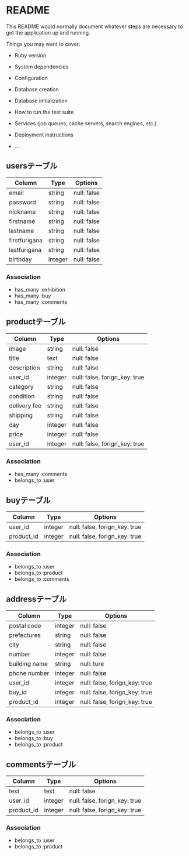 # README

This README would normally document whatever steps are necessary to get the
application up and running.

Things you may want to cover:

* Ruby version

* System dependencies

* Configuration

* Database creation

* Database initialization

* How to run the test suite

* Services (job queues, cache servers, search engines, etc.)

* Deployment instructions

* ...
## usersテーブル
|Column|Type|Options|
|------|----|-------|
|email|string|null: false|
|password|string|null: false|
|nickname|string|null: false|
|firstname|string|null: false|
|lastname|string|null: false|
|firstfurigana|string|null: false|
|lastfurigana|string|null: false|
|birthday|integer|null: false|
### Association
- has_many :exhibition
- has_many :buy
- has_many :comments

## productテーブル
|Column|Type|Options|
|------|----|-------|
|image|string|null: false|
|title|text|null: false|
|description|string|null: false|
|user_id|integer|null: false, forign_key: true|
|category|string|null: false|
|condition|string|null: false|
|delivery fee|string|null: false|
|shipping|string|null: false|
|day|integer|null: false|
|price|integer|null: false|
|user_id|integer|null: false, forign_key: true|
### Association
- has_many :comments
- belongs_to :user

## buyテーブル
|Column|Type|Options|
|------|----|-------|
|user_id|integer|null: false, forign_key: true|
|product_id|integer|null: false, forign_key: true|
### Association
- belongs_to :user
- belongs_to :product
- belongs_to :comments

 ## addressテーブル
|Column|Type|Options|
|------|----|-------|
|postal code|integer|null: false|
|prefectures|string|null: false|
|city|string|null: false|
|number|integer|null: false|
|building name|string|null: ture|
|phone number|integer|null: false|
|user_id|integer|null: false, forign_key: true|
|buy_id|integer|null: false, forign_key: true|
|product_id|integer|null: false, forign_key: true|
### Association
- belongs_to :user
- belongs_to :buy
- belongs_to :product

## commentsテーブル
|Column|Type|Options|
|------|----|-------|
|text|text|null: false|
|user_id|integer|null: false, forign_key: true|
|product_id|integer|null: false, forign_key: true|
### Association
- belongs_to :user
- belongs_to :product
